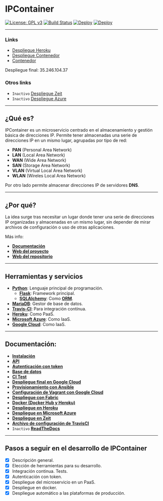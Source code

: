 # IPContainer

[![License: GPL v3](https://img.shields.io/badge/License-GPL%20v3-blue.svg)](https://www.gnu.org/licenses/gpl-3.0) [![Build Status](https://travis-ci.com/harvestcore/IPContainer.svg?branch=master)](https://travis-ci.com/harvestcore/IPContainer) [![Deploy](https://www.herokucdn.com/deploy/button.svg)](https://ipcontainer.herokuapp.com/) [![Deploy](https://www.herokucdn.com/deploy/button.svg)](https://ipcontainer-docker.herokuapp.com/)

---

### Links
- [Despliegue Heroku](https://ipcontainer.herokuapp.com/)
- [Despliegue Contenedor](https://ipcontainer-docker.herokuapp.com)
- [Contenedor](https://hub.docker.com/r/harvestcore/ipcontainer)

Despliegue final: 35.246.104.37


### Otros links
- `Inactivo` [Despliegue Zeit](https://proyecto-ohyqiqsrxe.now.sh/)
- `Inactivo` [Despliegue Azure](https://ipcontainer.azurewebsites.net/)

---

## ¿Qué es?

IPContainer es un microservicio centrado en el almacenamiento y gestión básica de direcciones IP. Permite tener almacenadas una serie de direcciones IP en un mismo lugar, agrupadas por tipo de red:

- **PAN** (Personal Area Network)
- **LAN** (Local Area Network)
- **WAN** (Wide Area Network)
- **SAN** (Storage Area Network)
- **VLAN** (Virtual Local Area Network)
- **WLAN** (Wireles Local Area Network)

Por otro lado permite almacenar direcciones IP de servidores **DNS**.

---

## ¿Por qué?

La idea surge tras necesitar un lugar donde tener una serie de direcciones IP organizadas y almacenadas en un mismo lugar, sin depender de mirar archivos de configuración o uso de otras aplicaciones.

Más info:

- [**Documentación**](#doc)
- [**Web del proyecto**](https://harvestcore.github.io/es/ipcontainer/index.html)
- [**Web del repositorio**](https://harvestcore.github.io/IPContainer)

---

## Herramientas y servicios

- [**Python**](https://www.python.org/): Lenguaje principal de programación.
  - [**Flask**](http://flask.pocoo.org/): Framework principal.
  - [**SQLAlchemy**](https://www.sqlalchemy.org/): Como [**ORM**](https://es.wikipedia.org/wiki/Mapeo_objeto-relacional).
- [**MariaDB**](https://mariadb.org/): Gestor de base de datos.
- [**Travis-CI**](https://travis-ci.org/): Para integración contínua.
- [**Heroku**](https://www.heroku.com/): Como PaaS.
- [**Microsoft Azure**](https://azure.microsoft.com/es-es/): Como IaaS.
- [**Google Cloud**](https://cloud.google.com/): Como IaaS.

---
<div id='doc' />

## Documentación:

- [**Instalación**](docs/install.md)
- [**API**](docs/api.md)
- [**Autenticación con token**](docs/auth.md)
- [**Base de datos**](docs/bd.md)
- [**CI Test**](docs/tests.md)
- [**Despliegue final en Google Cloud**](docs/desplieguefinal.md)
- [**Provisionamiento con Ansible**](docs/provision.md)
- [**Configuración de Vagrant con Google Cloud**](docs/vagrant.md)
- [**Despliegue con Fabric**](docs/despliegue.md)
- [**Docker (Docker Hub y Heroku)**](docs/docker.md)
- [**Despliegue en Heroku**](docs/heroku.md)
- [**Despliegue en Microsoft Azure**](docs/azure.md)
- [**Despliegue en Zeit**](docs/zeit.md)
- [**Archivo de configuración de TravisCI**](.travis.yml)
- `Inactivo` [**ReadTheDocs**](https://ipcontainer.readthedocs.io)

---

## Pasos a seguir en el desarrollo de IPContainer

- [x] Descripción general.
- [x] Elección de herramientas para su desarrollo.
- [x] Integración continua. Tests.
- [x] Autenticación con token.
- [x] Despliegue del microservicio en un PaaS.
- [x] Despliegue en docker.
- [x] Despliegue automático a las plataformas de producción.
